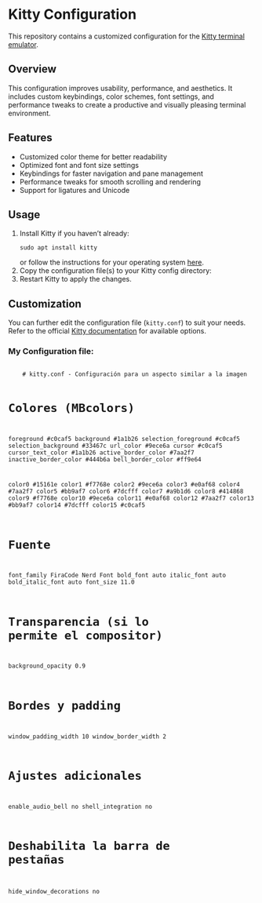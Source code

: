 <!DOCTYPE html>
<html lang="en">
<head>
  <meta charset="UTF-8">
  <meta name="viewport" content="width=device-width, initial-scale=1.0">
</head>
<body>
  <h1>Kitty Configuration</h1>

  <p>
    This repository contains a customized configuration for the 
    <a href="https://sw.kovidgoyal.net/kitty/" target="_blank">Kitty terminal emulator</a>.
  </p>

  <h2>Overview</h2>
  <p>
    This configuration improves usability, performance, and aesthetics.
    It includes custom keybindings, color schemes, font settings, and performance tweaks
    to create a productive and visually pleasing terminal environment.
  </p>

  <h2>Features</h2>
  <ul>
    <li>Customized color theme for better readability</li>
    <li>Optimized font and font size settings</li>
    <li>Keybindings for faster navigation and pane management</li>
    <li>Performance tweaks for smooth scrolling and rendering</li>
    <li>Support for ligatures and Unicode</li>
  </ul>

  <h2>Usage</h2>
  <ol>
    <li>
      Install Kitty if you haven’t already:
      <pre><code>sudo apt install kitty</code></pre>
      or follow the instructions for your operating system 
      <a href="https://sw.kovidgoyal.net/kitty/binary/">here</a>.
    </li>
    <li>
      Copy the configuration file(s) to your Kitty config directory:
    </li>
    <li>Restart Kitty to apply the changes.</li>
  </ol>

  <h2>Customization</h2>
  <p>
    You can further edit the configuration file (<code>kitty.conf</code>) to suit your needs. 
    Refer to the official <a href="https://sw.kovidgoyal.net/kitty/conf.html">Kitty documentation</a> 
    for available options.
  </p>
  <h3>My Configuration file: </h3>
  <code>
    # kitty.conf - Configuración para un aspecto similar a la imagen

# Colores (MBcolors)
foreground            #c0caf5
background            #1a1b26
selection_foreground  #c0caf5
selection_background  #33467c
url_color            #9ece6a
cursor               #c0caf5
cursor_text_color    #1a1b26
active_border_color  #7aa2f7
inactive_border_color #444b6a
bell_border_color    #ff9e64

color0  #15161e
color1  #f7768e
color2  #9ece6a
color3  #e0af68
color4  #7aa2f7
color5  #bb9af7
color6  #7dcfff
color7  #a9b1d6
color8  #414868
color9  #f7768e
color10 #9ece6a
color11 #e0af68
color12 #7aa2f7
color13 #bb9af7
color14 #7dcfff
color15 #c0caf5

# Fuente
font_family      FiraCode Nerd Font
bold_font       auto
italic_font     auto
bold_italic_font auto
font_size       11.0

# Transparencia (si lo permite el compositor)
background_opacity 0.9

# Bordes y padding
window_padding_width 10
window_border_width 2

# Ajustes adicionales
enable_audio_bell no
shell_integration no

# Deshabilita la barra de pestañas
hide_window_decorations no
  </code>
</body>
</html>
